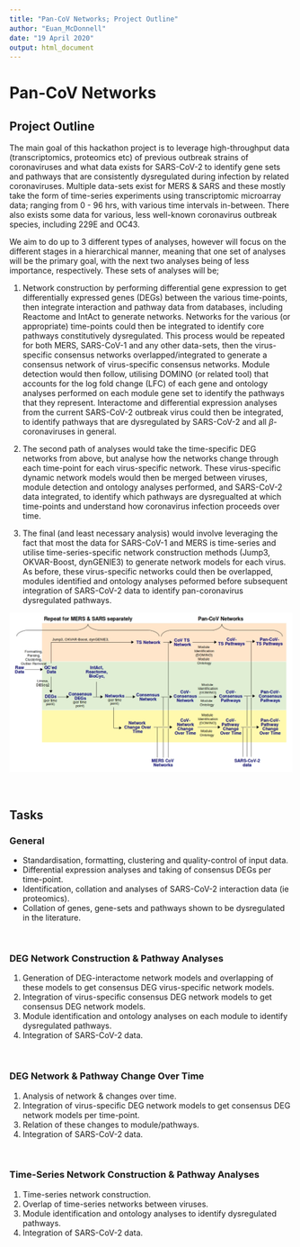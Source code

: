 ```yaml
---
title: "Pan-CoV Networks; Project Outline"
author: "Euan_McDonnell"
date: "19 April 2020"
output: html_document
---
```


# Pan-CoV Networks


## Project Outline

The main goal of this hackathon project is to leverage high-throughput data (transcriptomics, proteomics etc) of previous outbreak strains of coronaviruses and what data exists for SARS-CoV-2 to identify gene sets and pathways that are consistently dysregulated during infection by related coronaviruses. Multiple data-sets exist for MERS & SARS and these mostly take the form of time-series experiments using transcriptomic microarray data; ranging from 0 - 96 hrs, with various time intervals in-between. There also exists some data for various, less well-known coronavirus outbreak species, including 229E and OC43. 

We aim to do up to 3 different types of analyses, however will focus on the different stages in a hierarchical manner, meaning that one set of analyses will be the primary goal, with the next two analyses being of less importance, respectively. These sets of analyses will be;

1. Network construction by performing differential gene expression to get differentially expressed genes (DEGs) between the various time-points, then integrate interaction and pathway data from databases, including Reactome and IntAct to generate networks. Networks for the various (or appropriate) time-points could then be integrated to identify core pathways constitutively dysregulated. This process would be repeated for both MERS, SARS-CoV-1 and any other data-sets, then the virus-specific consensus networks overlapped/integrated to generate a consensus network of virus-specific consensus networks. Module detection would then follow, utilising DOMINO (or related tool) that accounts for the log fold change (LFC) of each gene and ontology analyses performed on each module gene set to identify the pathways that they represent. Interactome and differential expression analyses from the current SARS-CoV-2 outbreak virus could then be integrated, to identify pathways that are dysregulated by SARS-CoV-2 and all $\beta$-coronaviruses in general.

2. The second path of analyses would take the time-specific DEG networks from above, but analyse how the networks change through each time-point for each virus-specific network. These virus-specific dynamic network models would then be merged between viruses, module detection and ontology analyses performed, and SARS-CoV-2 data integrated, to identify which pathways are dysregualted at which time-points and understand how coronavirus infection proceeds over time.

3. The final (and least necessary analysis) would involve leveraging the fact that most the data for SARS-CoV-1 and MERS is time-series and utilise time-series-specific network construction methods (Jump3, OKVAR-Boost, dynGENIE3) to generate network models for each virus. As before, these virus-specific networks could then be overlapped, modules identified and ontology analyses peformed before subsequent integration of SARS-CoV-2 data to identify pan-coronavirus dysregulated pathways.

![**HackseqRNA Project Outline** : Three analytical pipelines are proposed, which will be followed in a hierachical manner, with *green* pipeline being the highest priority, followed by the *amber* and *red*.  ](https://github.com/EuancRNA/Pan-Coronavirus-Gene-Regulatory-Networks/blob/master/pipeline.jpg)

<br />

## Tasks

### General

* Standardisation, formatting, clustering and quality-control of input data. 
* Differential expression analyses and taking of consensus DEGs per time-point.
* Identification, collation and analyses of SARS-CoV-2 interaction data (ie proteomics).
* Collation of genes, gene-sets and pathways shown to be dysregulated in the literature.

<br />

### DEG Network Construction & Pathway Analyses

1. Generation of DEG-interactome network models and overlapping of these models to get consensus DEG virus-specific network models.
2. Integration of virus-specific consensus DEG network models to get consensus DEG network models.
3. Module identification and ontology analyses on each module to identify dysregulated pathways.
4. Integration of SARS-CoV-2 data.

<br />

### DEG Network & Pathway Change Over Time

1. Analysis of network & changes over time.
2. Integration of virus-specific DEG network models to get consensus DEG network models per time-point.
3. Relation of these changes to module/pathways.
4. Integration of SARS-CoV-2 data.

<br />

### Time-Series Network Construction & Pathway Analyses

1. Time-series network construction.
2. Overlap of time-series networks between viruses.
3. Module identification and ontology analyses to identify dysregulated pathways.
4. Integration of SARS-CoV-2 data.

<br />
<br />
<br />
